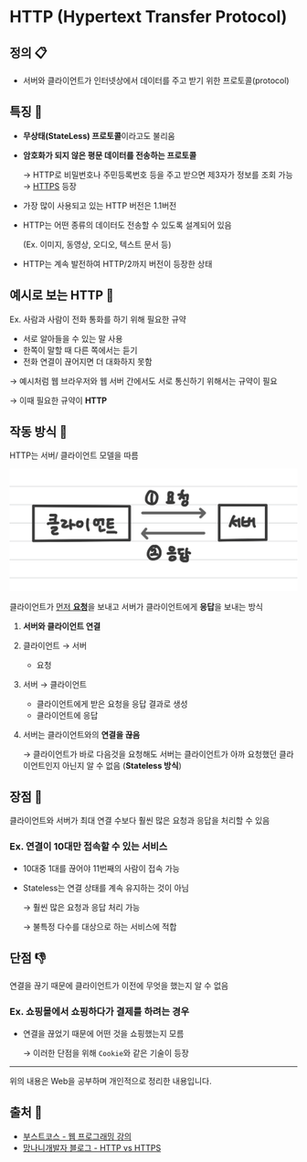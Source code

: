 # HTTP (Hypertext Transfer Protocol)

## 정의 📋
- 서버와 클라이언트가 인터넷상에서 데이터를 주고 받기 위한 프로토콜(protocol)

## 특징 🙌
- **무상태(StateLess) 프로토콜**이라고도 불리움
- **암호화가 되지 않은 평문 데이터를 전송하는 프로토콜**

  → HTTP로 비밀번호나 주민등록번호 등을 주고 받으면 제3자가 정보를 조회 가능
  → [HTTPS](https://github.com/sonsurim/TIL/blob/main/HTTP/HTTP_https.md) 등장
- 가장 많이 사용되고 있는 HTTP 버전은 1.1버전
- HTTP는 어떤 종류의 데이터도 전송할 수 있도록 설계되어 있음

  (Ex. 이미지, 동영상, 오디오, 텍스트 문서 등)
- HTTP는 계속 발전하여 HTTP/2까지 버전이 등장한 상태

## 예시로 보는 HTTP 🧐
Ex. 사람과 사람이 전화 통화를 하기 위해 필요한 규약
- 서로 알아들을 수 있는 말 사용
- 한쪽이 말할 때 다른 쪽에서는 듣기
- 전화 연결이 끊어지면 더 대화하지 못함

→ 예시처럼 웹 브라우저와 웹 서버 간에서도 서로 통신하기 위해서는 규약이 필요

→ 이때 필요한 규약이 **HTTP**

## 작동 방식 💪
HTTP는 서버/ 클라이언트 모델을 따름

<img src="./images/HTTP.jpeg" width="600">

클라이언트가 <u>먼저 **요청**</u>을 보내고 서버가 클라이언트에게 **응답**을 보내는 방식

  1. **서버와 클라이언트 연결**
  2. 클라이언트 → 서버
     - 요청
  3. 서버 → 클라이언트
      - 클라이언트에게 받은 요청을 응답 결과로 생성
      - 클라이언트에 응답
  4. 서버는 클라이언트와의 **연결을 끊음**

      → 클라이언트가 바로 다음것을 요청해도 서버는 클라이언트가 아까 요청했던 클라이언트인지 아닌지 알 수 없음 (**Stateless 방식**)

## 장점 💪
클라이언트와 서버가 최대 연결 수보다 훨씬 많은 요청과 응답을 처리할 수 있음

###  Ex. 연결이 10대만 접속할 수 있는 서비스
- 10대중 1대를 끊어야 11번째의 사람이 접속 가능

- Stateless는 연결 상태를 계속 유지하는 것이 아님

  → 훨씬 많은 요청과 응답 처리 가능

  → 불특정 다수를 대상으로 하는 서비스에 적합

## 단점 👎
연결을 끊기 때문에 클라이언트가 이전에 무엇을 했는지 알 수 없음

### Ex. 쇼핑몰에서 쇼핑하다가 결제를 하려는 경우
  - 연결을 끊었기 때문에 어떤 것을 쇼핑했는지 모름

    → 이러한 단점을 위해 `Cookie`와 같은 기술이 등장

- - -
위의 내용은 Web을 공부하며 개인적으로 정리한 내용입니다.
## 출처 📝
- [부스트코스 - 웹 프로그래밍 강의](https://www.boostcourse.org/web316/lecture/16661?isDesc=false)
- [망나니개발자 블로그 - HTTP vs HTTPS](https://mangkyu.tistory.com/98)